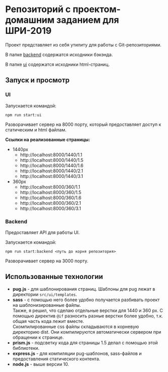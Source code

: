 # Репозиторий с проектом-домашним заданием для ШРИ-2019

Проект представляет из себя утилиту для работы с Git-репозиториями.

В папке [backend](src/backend) содержатся исходники бэкэнда.

В папке [ui](src/ui) содержатся исходники html-страниц.

## Запуск и просмотр

### UI

Запускается командой:
~~~
npm run start:ui
~~~
Разворачивает сервер на 8000 порту, который предоставляет доступ к статическим и html файлам.

**Ссылки на реализованные страницы:**
* 1440px
  - http://localhost:8000/1440/1.1
  - http://localhost:8000/1440/1.5
  - http://localhost:8000/1440/1.6
  - http://localhost:8000/1440/2.1
  - http://localhost:8000/1440/3.1
* 360px
  - http://localhost:8000/360/1.1
  - http://localhost:8000/360/1.5
  - http://localhost:8000/360/1.6
  - http://localhost:8000/360/2.1
  - http://localhost:8000/360/3.1

### Backend

Предоставляет API для работы UI.

Запускается командой:
~~~
npm run start:backend <путь до корня репозитория>
~~~
Разворачивает сервер на 3000 порту.

## Использованные технологии
* **pug.js** - для шаблонирования страниц. Шаблоны для pug лежат в директории `src/ui/templates`.
* **sass** - с помощью него более удобно получается разбивать проект на шаблонизированные файлы.<br/>
Также, я решил, что сделаю отдельные верстки для 1440 и 360 px. С помощью директив `@if` разносить разные верстки более удобно, т.к. общая часть кода лежит вместе.<br/>
Скомпилированные css файлы складываются в корневую директорию dist. Они компилируются автоматически сервером при обращении к странице.
* **prism.js** - подсветку кода для страницы 1.5 делал с помощью этой библиотеки.
* **express.js** - для компиляции pug-шаблонов, sass-файлов и предоставления статического контента.
* **node.js** - выше версии 10.